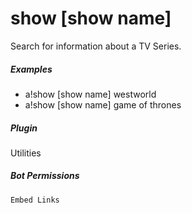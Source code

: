# show [show name]

Search for information about a TV Series.
			

##### Examples

* a!show [show name] westworld
* a!show [show name] game of thrones


##### Plugin
Utilities


##### Bot Permissions
`Embed Links`